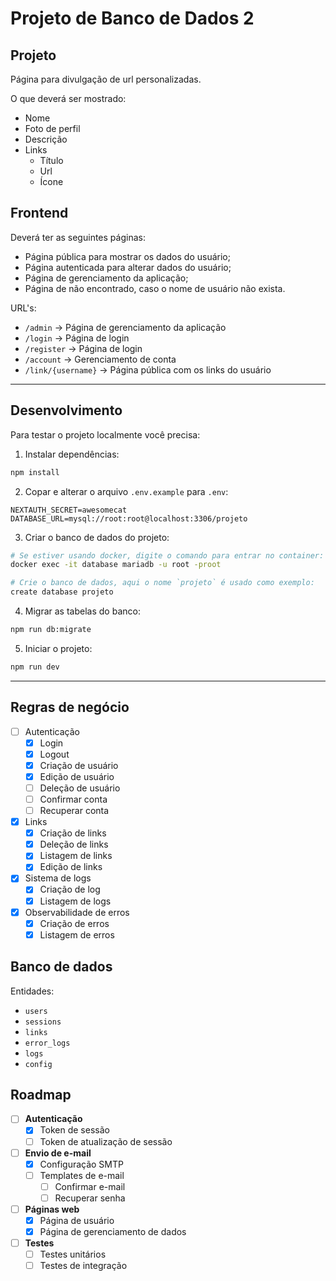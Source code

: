 # Projeto de Banco de Dados 2

## Projeto

Página para divulgação de url personalizadas.

O que deverá ser mostrado:

- Nome
- Foto de perfil
- Descrição
- Links
  - Título
  - Url
  - Ícone

## Frontend

Deverá ter as seguintes páginas:
- Página pública para mostrar os dados do usuário;
- Página autenticada para alterar dados do usuário;
- Página de gerenciamento da aplicação;
- Página de não encontrado, caso o nome de usuário não exista.

URL's:
- `/admin` -> Página de gerenciamento da aplicação
- `/login` -> Página de login
- `/register` -> Página de login
- `/account` -> Gerenciamento de conta
- `/link/{username}` -> Página pública com os links do usuário

--- 

## Desenvolvimento

Para testar o projeto localmente você precisa:

1. Instalar dependências:
  ```bash
  npm install
  ``` 
2. Copar e alterar o arquivo `.env.example` para `.env`:
  ```env
  NEXTAUTH_SECRET=awesomecat
  DATABASE_URL=mysql://root:root@localhost:3306/projeto
  ```
3. Criar o banco de dados do projeto:
  ```bash
  # Se estiver usando docker, digite o comando para entrar no container:
  docker exec -it database mariadb -u root -proot

  # Crie o banco de dados, aqui o nome `projeto` é usado como exemplo:
  create database projeto
  ```
4. Migrar as tabelas do banco:
  ```bash
  npm run db:migrate
  ```
5. Iniciar o projeto:
```bash
npm run dev
```

---

## Regras de negócio

- [ ] Autenticação
  - [x] Login
  - [x] Logout
  - [x] Criação de usuário
  - [x] Edição de usuário
  - [ ] Deleção de usuário
  - [ ] Confirmar conta
  - [ ] Recuperar conta
- [x] Links
  - [x] Criação de links
  - [x] Deleção de links
  - [x] Listagem de links
  - [x] Edição de links
- [x] Sistema de logs
  - [x] Criação de log
  - [x] Listagem de logs
- [x] Observabilidade de erros
  - [x] Criação de erros
  - [x] Listagem de erros

## Banco de dados

Entidades:
- `users`
- `sessions`
- `links`
- `error_logs`
- `logs`
- `config`

## Roadmap

- [ ] **Autenticação**
  - [x] Token de sessão
  - [ ] Token de atualização de sessão 
- [ ] **Envio de e-mail**
  - [x] Configuração SMTP
  - [ ] Templates de e-mail
    - [ ] Confirmar e-mail
    - [ ] Recuperar senha
- [ ] **Páginas web**
  - [x] Página de usuário
  - [x] Página de gerenciamento de dados
- [ ] **Testes**
  - [ ] Testes unitários
  - [ ] Testes de integração

